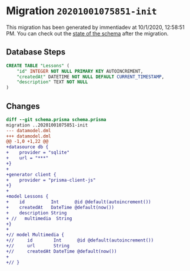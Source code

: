 # Migration `20201001075851-init`

This migration has been generated by immentiadev at 10/1/2020, 12:58:51 PM.
You can check out the [state of the schema](./schema.prisma) after the migration.

## Database Steps

```sql
CREATE TABLE "Lessons" (
    "id" INTEGER NOT NULL PRIMARY KEY AUTOINCREMENT,
    "createdAt" DATETIME NOT NULL DEFAULT CURRENT_TIMESTAMP,
    "description" TEXT NOT NULL
)
```

## Changes

```diff
diff --git schema.prisma schema.prisma
migration ..20201001075851-init
--- datamodel.dml
+++ datamodel.dml
@@ -1,0 +1,22 @@
+datasource db {
+    provider = "sqlite"
+    url = "***"
+}
+
+generator client {
+    provider = "prisma-client-js"
+}
+
+model Lessons {
+    id          Int      @id @default(autoincrement())
+    createdAt   DateTime @default(now())
+    description String
+ //   multimedia  String
+}
+
+// model Multimedia {
+//     id        Int      @id @default(autoincrement())
+//     url       String
+//     createdAt DateTime @default(now())
+
+// }
```


